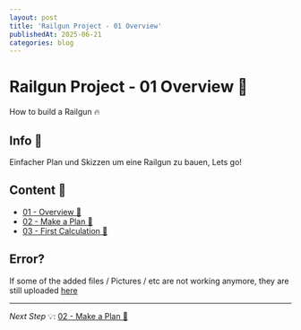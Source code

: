 ```yaml
---
layout: post
title: 'Railgun Project - 01 Overview'
publishedAt: 2025-06-21
categories: blog
---
```

# Railgun Project - 01 Overview 🧰

How to build a Railgun 🔥

## Info 🚨

Einfacher Plan und Skizzen um eine Railgun zu bauen, Lets go!

## Content 💾

- [01 - Overview 🧰]()
- [02 - Make a Plan 📝](rail-gun-project-02)
- [03 - First Calculation 🟰](rail-gun-project-03)

## Error?

If some of the added files / Pictures / etc are not working anymore,
they are still uploaded [here](https://gist.github.com/ShadowDara/f6a13aad46148a25a62b4091a07f57c9)

---

*Next Step* 💡: [02 - Make a Plan 📝](rail-gun-project-02)